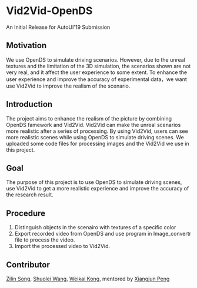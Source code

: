 # Vid2Vid-OpenDS
An Initial Release for AutoUI'19 Submission

## Motivation

We use OpenDS to simulate driving scenarios. However, due to the unreal textures and the limitation of the 3D simulation, the scenarios shown are not very real, and it affect the user experience to some extent. To enhance the user experience and improve the accuracy of experimental data，we want use Vid2Vid to improve the realism of the scenario.

## Introduction

The project aims to enhance the realism of the picture by combining OpenDS famework and Vid2Vid. Vid2Vid can make the unreal scenarios more realistic after a series of processing. By using Vid2Vid, users can see more realistic scenes while using OpenDS to simulate driving scenes. We uploaded some code files for processing images and the Vid2Vid we use in this project.

## Goal
The purpose of this project is to use OpenDS to simulate driving scenes, use Vid2Vid to get a more realistic experience and improve the accuracy of the research result.

## Procedure

1. Distinguish objects in the scenairo with textures of a specific color
2. Export recorded video from OpenDS and use program in Image_convertr file to process the video.
3. Import the processed video to Vid2Vid.


## Contributor
[Zilin Song](https://github.com/ZilinSONG), [Shuolei Wang](https://github.com/ShuoleiWang), [Weikai Kong](https://github.com/WeikaiKong), mentored by [Xiangjun Peng](https://github.com/Shiangjun)

